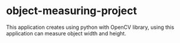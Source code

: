 # object-measuring-project
This application creates using python with OpenCV library, using this application can measure object width and height.
